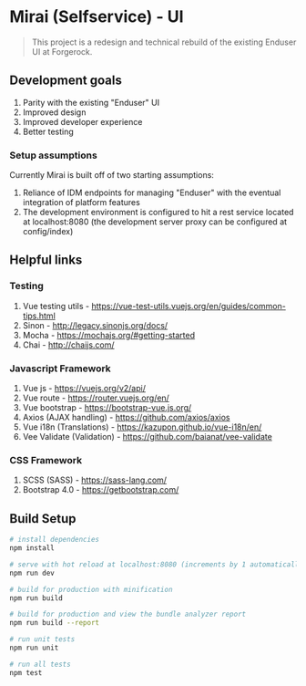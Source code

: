 # Mirai (Selfservice) - UI

> This project is a redesign and technical rebuild of the existing Enduser UI at Forgerock.

## Development goals
1. Parity with the existing "Enduser" UI
2. Improved design
3. Improved developer experience
4. Better testing

### Setup assumptions
Currently Mirai is built off of two starting assumptions:
1. Reliance of IDM endpoints for managing "Enduser" with the eventual integration of platform features
2. The development environment is configured to hit a rest service located at localhost:8080 (the development server proxy can be configured at config/index)

## Helpful links

### Testing
1. Vue testing utils - https://vue-test-utils.vuejs.org/en/guides/common-tips.html
2. Sinon - http://legacy.sinonjs.org/docs/
3. Mocha - https://mochajs.org/#getting-started
4. Chai - http://chaijs.com/

### Javascript Framework
1. Vue js - https://vuejs.org/v2/api/
2. Vue route - https://router.vuejs.org/en/
3. Vue bootstrap - https://bootstrap-vue.js.org/
4. Axios (AJAX handling) - https://github.com/axios/axios
5. Vue i18n (Translations) - https://kazupon.github.io/vue-i18n/en/
6. Vee Validate (Validation) - https://github.com/baianat/vee-validate

### CSS Framework
1. SCSS (SASS) - https://sass-lang.com/
2. Bootstrap 4.0 - https://getbootstrap.com/

## Build Setup

``` bash
# install dependencies
npm install

# serve with hot reload at localhost:8080 (increments by 1 automatically if port is in use).
npm run dev

# build for production with minification
npm run build

# build for production and view the bundle analyzer report
npm run build --report

# run unit tests
npm run unit

# run all tests
npm test
```
